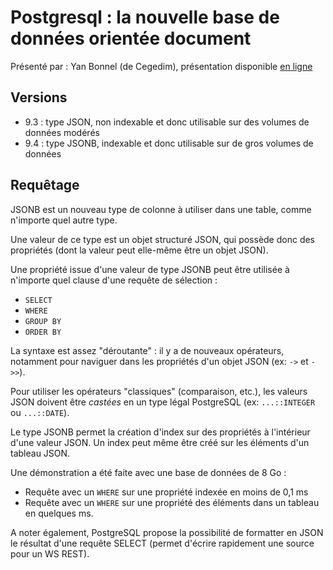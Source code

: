 # Postgresql : la nouvelle base de données orientée document

Présenté par : Yan Bonnel (de Cegedim), présentation disponible [en ligne](https://github.com/ybonnel/devoxx-postgresql)

## Versions
* 9.3 : type JSON, non indexable et donc utilisable sur des volumes de données modérés
* 9.4 : type JSONB, indexable et donc utilisable sur de gros volumes de données

## Requêtage
JSONB est un nouveau type de colonne à utiliser dans une table, comme n'importe quel autre type.

Une valeur de ce type est un objet structuré JSON, qui possède donc des propriétés (dont la valeur peut elle-même être un objet JSON).

Une propriété issue d'une valeur de type JSONB peut être utilisée à n'importe quel clause d'une requête de sélection :

* `SELECT`
* `WHERE`
* `GROUP BY`
* `ORDER BY`

La syntaxe est assez "déroutante" : il y a de nouveaux opérateurs, notamment pour naviguer dans les propriétés d'un objet JSON (ex: `->` et `->>`).

Pour utiliser les opérateurs "classiques" (comparaison, etc.), les valeurs JSON doivent être *castées* en un type légal PostgreSQL (ex: `...::INTEGER` ou `...::DATE`).

Le type JSONB permet la création d'index sur des propriétés à l'intérieur d'une valeur JSON. Un index peut même être créé sur les éléments d'un tableau JSON.

Une démonstration a été faite avec une base de données de 8 Go :

* Requête avec un `WHERE` sur une propriété indexée en moins de 0,1 ms
* Requête avec un `WHERE` sur une propriété des éléments dans un tableau en quelques ms.

A noter également, PostgreSQL propose la possibilité de formatter en JSON le résultat d'une requête SELECT (permet d'écrire rapidement une source pour un WS REST).
